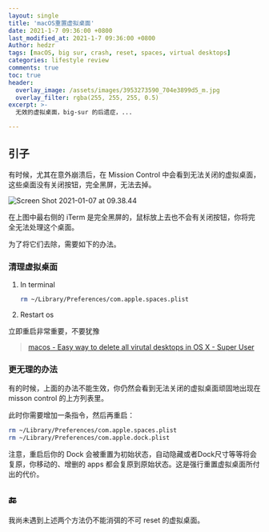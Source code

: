 ```yaml
---
layout: single
title: 'macOS重置虚拟桌面'
date: 2021-1-7 09:36:00 +0800
last_modified_at: 2021-1-7 09:36:00 +0800
Author: hedzr
tags: [macOS, big sur, crash, reset, spaces, virtual desktops]
categories: lifestyle review
comments: true
toc: true
header:
  overlay_image: /assets/images/3953273590_704e3899d5_m.jpg
  overlay_filter: rgba(255, 255, 255, 0.5)
excerpt: >-
  无效的虚拟桌面，big-sur 的后遗症，...

---
```




## 引子

有时候，尤其在意外崩溃后，在 Mission Control 中会看到无法关闭的虚拟桌面，这些桌面没有关闭按钮，完全黑屏，无法去掉。

![Screen Shot 2021-01-07 at 09.38.44](https://i.loli.net/2021/01/07/YcgnqZFeC5bhwpA.png)

在上图中最右侧的 iTerm 是完全黑屏的，鼠标放上去也不会有关闭按钮，你将完全无法处理这个桌面。

为了将它们去除，需要如下的办法。





### 清理虚拟桌面

1. In terminal

   ```bash
   rm ~/Library/Preferences/com.apple.spaces.plist
   ```

1. Restart os

立即重启非常重要，不要犹豫

> [macos - Easy way to delete all virutal desktops in OS X - Super User](https://superuser.com/questions/1024639/easy-way-to-delete-all-virutal-desktops-in-os-x) 





### 更无理的办法

有的时候，上面的办法不能生效，你仍然会看到无法关闭的虚拟桌面顽固地出现在 misson control 的上方列表里。

此时你需要增加一条指令，然后再重启：

```bash
rm ~/Library/Preferences/com.apple.spaces.plist
rm ~/Library/Preferences/com.apple.dock.plist
```

注意，重启后你的 Dock 会被重置为初始状态，自动隐藏或者Dock尺寸等等将会复原，你移动的、增删的 apps 都会复原到原始状态。这是强行重置虚拟桌面所付出的代价。



## :end:

我尚未遇到上述两个方法仍不能消弭的不可 reset 的虚拟桌面。







